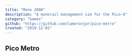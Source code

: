 ```yaml
---
title: "Mono 2000"
description: "A monorail management sim for the Pico-8"
category: "Games"
github: "https://github.com/Cameronjpr/pico-metro"
created: "2019-12-01"
---
```


## Pico Metro